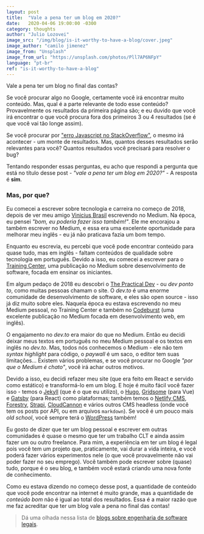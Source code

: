 ```yaml
---
layout: post
title:  "Vale a pena ter um blog em 2020?"
date:   2020-04-06 19:00:00 -0300
category: thoughts
author: "Julio Lozovei"
image_src: "/img/blog/is-it-worthy-to-have-a-blog/cover.jpeg"
image_author: "camilo jimenez"
image_from: "Unsplash"
image_from_url: "https://unsplash.com/photos/Pll7AP6NFpY"
language: "pt-br"
ref: "is-it-worthy-to-have-a-blog"
---
```

Vale a pena ter um blog no final das contas?
<!--more-->
Se você procurar algo no Google, certamente você irá encontrar muito conteúdo. Mas, qual é a parte relevante de todo esse conteúdo? Provavelmente os resultados da primeira página são; e eu duvido que você irá encontrar o que você procura fora dos primeiros 3 ou 4 resultados (se é que você vai tão longe assim).

Se você procurar por ["erro Javascript no StackOverflow"](https://pt.stackoverflow.com/questions/tagged/javascript), o mesmo irá acontecer - um monte de resultados. Mas, quantos desses resultados serão relevantes para você? Quantos resultados você precisará para resolver o bug?

Tentando responder essas perguntas, eu acho que respondi a pergunta que está no título desse post - _"vale a pena ter um blog em 2020?"_ - A resposta é **sim**.


### Mas, por que?
Eu comecei a escrever sobre tecnologia e carreira no começo de 2018, depois de ver meu amigo [Vinicius Brasil](https://vnbrs.com) escrevendo no Medium. Na época, eu pensei _"bom, eu poderia fazer isso também!"_. Ele me encorajou a também escrever no Medium, e essa era uma excelente oportunidade para melhorar meu inglês - eu já não praticava fazia um bom tempo.

Enquanto eu escrevia, eu percebi que você pode encontrar conteúdo para quase tudo, mas em inglês - faltam conteúdos de qualidade sobre tecnologia em português. Devido a isso, eu comecei a escrever para o [Training Center](https://medium.com/trainingcenter), uma publicação no Medium sobre desenvolvimento de software, focada em ensinar os iniciantes.

Em algum pedaço de 2018 eu descobri o [The Practical Dev](https://dev.to) - ou _dev ponto to_, como muitas pessoas chamam o site. O _dev.to_ é uma enorme comunidade de desenvolvimento de software, e eles são open source - isso já diz muito sobre eles. Naquela época eu estava escrevendo no meu Medium pessoal, no Training Center e também no [Codeburst](https://codeburst.io/) (uma excelente publicação no Medium focada em desenvolvimento web, em inglês).

O engajamento no _dev.to_ era maior do que no Medium. Então eu decidi deixar meus textos em português no meu Medium pessoal e os textos em inglês no _dev.to_. Mas, todos nós conhecemos o Medium - ele não tem _syntax highlight_ para código, o _paywall_ é um saco, o editor tem suas limitações... Existem vários problemas, e se você procurar no Google _"por que o Medium é chato"_, você irá achar outros motivos.

Devido a isso, eu decidi refazer meu site (que era feito em React e servido como estático) e transformá-lo em um blog. E hoje é muito fácil você fazer isso - temos o [Jekyll](https://jekyllrb.com/) (que é o que eu utilizo), o [Hugo](https://gohugo.io/), [Gridsome](https://gridsome.org/) (para Vue) e [Gatsby](https://www.gatsbyjs.org/) (para React) como plataformas; também temos o [Netlify CMS](https://www.netlifycms.org/), [Forestry](https://forestry.io/), [Strapi](https://strapi.io/), [CloudCannon](https://cloudcannon.com/) e vários outros CMS headless (onde você tem os posts por API, ou em arquivos `markdown`). Se você é um pouco mais _old school_, você sempre terá o [WordPress](https://wordpress.com) também!

Eu gosto de dizer que ter um blog pessoal e escrever em outras comunidades é quase o mesmo que ter um trabalho CLT e ainda assim fazer um ou outro freelance. Para mim, a experiência em ter um blog é legal pois você tem um projeto que, praticamente, vai durar a vida inteira, e você poderá fazer vários experimentos nele (o que você provavelmente não vai poder fazer no seu emprego). Você também pode escrever sobre (quase) tudo, porque é o seu blog, e também você estará criando uma nova fonte de conhecimento.

Como eu estava dizendo no começo desse post, a quantidade de conteúdo que você pode encontrar na internet é muito grande, mas a quantidade de _conteúdo bom_ não é igual ao total dos resultados. Essa é a maior razão que me faz acreditar que ter um blog vale a pena no final das contas!

> Dá uma olhada nessa lista de [blogs sobre engenharia de software legais](https://github.com/kilimchoi/engineering-blogs).
